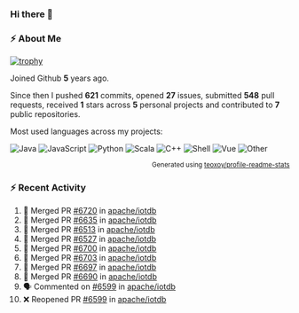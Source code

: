 ### Hi there 👋

### :zap: About Me

[![trophy](https://github-profile-trophy.vercel.app/?username=HTHou&theme=onedark)](https://github.com/ryo-ma/github-profile-trophy)
   
Joined Github **5** years ago.

Since then I pushed **621** commits, opened **27** issues, submitted **548** pull requests, received **1** stars across **5** personal projects and contributed to **7** public repositories.

Most used languages across my projects:

![Java](https://img.shields.io/static/v1?style=flat-square&label=%E2%A0%80&color=555&labelColor=%23b07219&message=Java%EF%B8%B194.4%25)
![JavaScript](https://img.shields.io/static/v1?style=flat-square&label=%E2%A0%80&color=555&labelColor=%23f1e05a&message=JavaScript%EF%B8%B11.4%25)
![Python](https://img.shields.io/static/v1?style=flat-square&label=%E2%A0%80&color=555&labelColor=%233572A5&message=Python%EF%B8%B10.7%25)
![Scala](https://img.shields.io/static/v1?style=flat-square&label=%E2%A0%80&color=555&labelColor=%23c22d40&message=Scala%EF%B8%B10.6%25)
![C++](https://img.shields.io/static/v1?style=flat-square&label=%E2%A0%80&color=555&labelColor=%23f34b7d&message=C%2B%2B%EF%B8%B10.6%25)
![Shell](https://img.shields.io/static/v1?style=flat-square&label=%E2%A0%80&color=555&labelColor=%2389e051&message=Shell%EF%B8%B10.4%25)
![Vue](https://img.shields.io/static/v1?style=flat-square&label=%E2%A0%80&color=555&labelColor=%2341b883&message=Vue%EF%B8%B10.3%25)
![Other](https://img.shields.io/static/v1?style=flat-square&label=%E2%A0%80&color=555&labelColor=%23ededed&message=Other%EF%B8%B11.2%25)

<p align="right"><sub>Generated using <a href="https://github.com/marketplace/actions/profile-readme-stats">teoxoy/profile-readme-stats</a></sub></p>


<!--![](https://github.com/HTHou/HTHou/blob/output/github-contribution-grid-snake.svg)-->

<!--![Haonan Hou's github stats](https://github-readme-stats.vercel.app/api?username=HTHou&count_private=true&show_icons=true&theme=onedark)-->

<!--![Haonan Hou's wakatime stats](https://github-readme-stats.vercel.app/api/wakatime?username=HTHou&layout=compact&theme=onedark)-->

<!--![Top Langs](https://github-readme-stats.vercel.app/api/top-langs/?username=HTHou&theme=onedark&layout=compact)-->

### :zap: Recent Activity
<!--START_SECTION:activity-->
1. 🎉 Merged PR [#6720](https://github.com/apache/iotdb/pull/6720) in [apache/iotdb](https://github.com/apache/iotdb)
2. 🎉 Merged PR [#6635](https://github.com/apache/iotdb/pull/6635) in [apache/iotdb](https://github.com/apache/iotdb)
3. 🎉 Merged PR [#6513](https://github.com/apache/iotdb/pull/6513) in [apache/iotdb](https://github.com/apache/iotdb)
4. 🎉 Merged PR [#6527](https://github.com/apache/iotdb/pull/6527) in [apache/iotdb](https://github.com/apache/iotdb)
5. 🎉 Merged PR [#6700](https://github.com/apache/iotdb/pull/6700) in [apache/iotdb](https://github.com/apache/iotdb)
6. 🎉 Merged PR [#6703](https://github.com/apache/iotdb/pull/6703) in [apache/iotdb](https://github.com/apache/iotdb)
7. 🎉 Merged PR [#6697](https://github.com/apache/iotdb/pull/6697) in [apache/iotdb](https://github.com/apache/iotdb)
8. 🎉 Merged PR [#6690](https://github.com/apache/iotdb/pull/6690) in [apache/iotdb](https://github.com/apache/iotdb)
9. 🗣 Commented on [#6599](https://github.com/apache/iotdb/issues/6599) in [apache/iotdb](https://github.com/apache/iotdb)
10. ❌ Reopened PR [#6599](https://github.com/apache/iotdb/pull/6599) in [apache/iotdb](https://github.com/apache/iotdb)
<!--END_SECTION:activity-->

<!--
**HTHou/HTHou** is a ✨ _special_ ✨ repository because its `README.md` (this file) appears on your GitHub profile.

Here are some ideas to get you started:

- 🔭 I’m currently working on ...
- 🌱 I’m currently learning ...
- 👯 I’m looking to collaborate on ...
- 🤔 I’m looking for help with ...
- 💬 Ask me about ...
- 📫 How to reach me: ...
- 😄 Pronouns: ...
- ⚡ Fun fact: ...
-->
